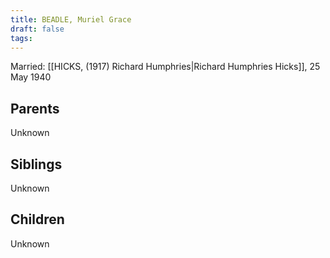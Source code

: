 ```yaml
---
title: BEADLE, Muriel Grace
draft: false
tags:
---
```

Married: [[HICKS, (1917) Richard Humphries|Richard Humphries Hicks]], 25 May 1940

## Parents
Unknown

## Siblings
Unknown

## Children
Unknown